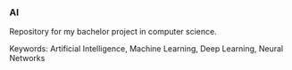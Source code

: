 ### AI ###

Repository for my bachelor project in computer science.

Keywords: Artificial Intelligence, Machine Learning, Deep Learning, Neural Networks
